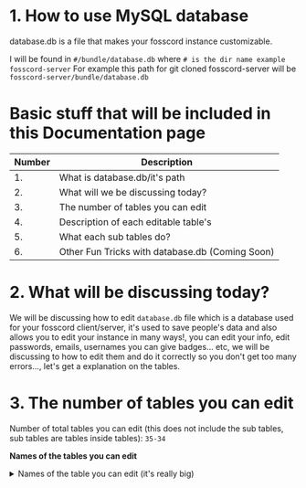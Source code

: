 # 1. How to use MySQL database
 database.db is a file that makes your fosscord instance customizable.

I will be found in `#/bundle/database.db` where `# is the dir name example fosscord-server`
For example this path for git cloned fosscord-server will be `fosscord-server/bundle/database.db`

# Basic stuff that will be included in this Documentation page
| Number | Description |
|---|---|
| 1. | What is database.db/it's path |
| 2. | What will we be discussing today? |
| 3. | The number of tables you can edit |
| 4. | Description of each editable table's |
| 5. | What each sub tables do? |
| 6. | Other Fun Tricks with database.db (Coming Soon) |

# 2. What will be discussing today?
We will be discussing how to edit `database.db` file which is a database used for your fosscord client/server, it's used to save people's data and also allows you to edit your instance in many ways!, you can edit your info, edit passwords, emails, usernames you can give badges... etc, we will be discussing to how to edit them and do it correctly so you don't get too many errors..., let's get a explanation on the tables.

# 3. The number of tables you can edit

Number of total tables you can edit (this does not include the sub tables, sub tables are tables inside tables): `35-34`

**Names of the tables you can edit**
<details>
<summary>Names of the table you can edit (it's really big)</summary>
<br>
1. applications<br/>
2. attachments<br/>
3. audit_logs<br/>
4. bans<br/>
5. channels<br/>
6. config<br/>
7. connected_accounts<br/>
8. emojis<br/>
9. guilds<br/>
10. invites<br/>
11. member_roles<br/>
12. members<br/>
13. message_channel_mentions<br/>
14. message_role_mentions<br/>
15. message_stickers<br/>
16. message_user_mentions<br/>
17. messages<br/>
18. migrations<br/>
19. query-result-cache<br/>
20. rate_limits<br/>
21. read_states<br/>
22. recipients<br/>
23. relationship<br/>
24. roles<br/>
25. sessions<br/>
26. sqlite_sequence<br/>
27. sticker_packs<br/>
28. stickers<br/>
29. team_members<br/>
30. teams<br/>
31. templates<br/>
32. users<br/>
33. voice_states<br/>
34. webhooks<br/>
<\details>
